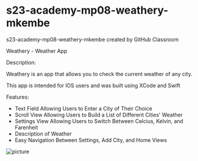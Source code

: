 # s23-academy-mp08-weathery-mkembe
s23-academy-mp08-weathery-mkembe created by GitHub Classroom

Weathery - Weather App

Description: 

Weathery is an app that allows you to check the current weather of any city. 

This app is intended for IOS users and was built using XCode and Swift

Features: 

- Text Field Allowing Users to Enter a City of Their Choice
- Scroll View Allowing Users to Build a List of Different Cities' Weather
- Settings View Allowing Users to Switch Between Celcius, Kelvin, and Farenheit
- Description of Weather
- Easy Navigation Between Settings, Add City, and Home Views

![picture](https://github.com/appteamcarolina/s23-academy-mp08-weathery-mkembe/blob/main/weathery.gif?raw=true)


